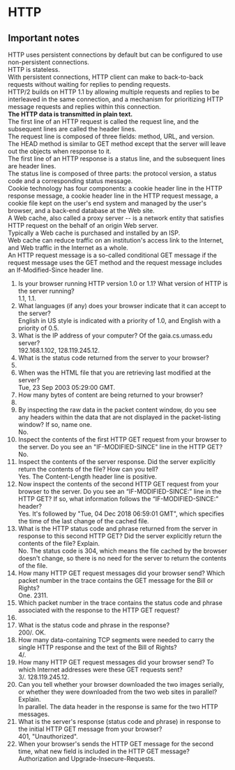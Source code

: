 # HTTP  
## Important notes  
HTTP uses persistent connections by default but can be configured to use non-persistent connections.  
HTTP is stateless.  
With persistent connections, HTTP client can make to back-to-back requests without waiting for replies to pending requests.  
HTTP/2 builds on HTTP 1.1 by allowing multiple requests and replies to be interleaved in the same connection, and a mechanism for prioritizing HTTP message requests and replies within this connection.  
**The HTTP data is transmitted in plain text.**  
The first line of an HTTP request is called the request line, and the subsequent lines are called the header lines.  
The request line is composed of three fields: method, URL, and version.  
The HEAD method is similar to GET method except that the server will leave out the objects when response to it.  
The first line of an HTTP response is a status line, and the subsequent lines are header lines.  
The status line is composed of three parts: the protocol version, a status code and a corresponding status message.  
Cookie technology has four components: a cookie header line in the HTTP response message, a cookie header line in the HTTP request message, a cookie file kept on the user's end system and managed by the user's browser, and a back-end database at the Web site.  
A Web cache, also called a proxy server -- is a network entity that satisfies HTTP request on the behalf of an origin Web server.  
Typically a Web cache is purchased and installed by an ISP.  
Web cache can reduce traffic on an institution's access link to the Internet, and Web traffic in the Internet as a whole.  
An HTTP request message is a so-called conditional GET message if the request message uses the GET method and the request message includes an If-Modified-Since header line.  

1. Is your browser running HTTP version 1.0 or 1.1?  What version of HTTP is the server running?  
1.1, 1.1.  
2. What languages (if any) does your browser indicate that it can accept to the server?  
English in US style is indicated with a priority of 1.0, and English with a priority of 0.5.  
3. What is the IP address of your computer?  Of the gaia.cs.umass.edu server?  
192.168.1.102, 128.119.245.12.  
4. What is the status code returned from the server to your browser?  
200.  
5. When was the HTML file that you are retrieving last modified at the server?  
Tue, 23 Sep 2003 05:29:00 GMT.    
6. How many bytes of content are being returned to your browser?  
73.  
7. By inspecting the raw data in the packet content window, do you see any headers within the data that are not displayed in the packet-listing window?  If so, name one.  
No.   
8. Inspect the contents of the first HTTP GET request from your browser to the server. Do you see an "IF-MODIFIED-SINCE" line in the HTTP GET?  
No.  
9. Inspect the contents of the server response. Did the server explicitly return the contents of the file? How can you tell?  
Yes. The Content-Length header line is positive.  
10. Now inspect the contents of the second HTTP GET request from your browser to the server.  Do you see an “IF-MODIFIED-SINCE:” line in the HTTP GET? If so, what information follows the “IF-MODIFIED-SINCE:” header?  
Yes. It's followed by "Tue, 04 Dec 2018 06:59:01 GMT", which specifies the time of the last change of the cached file.  
11. What is the HTTP status code and phrase returned from the server in response to this second HTTP GET?  Did the server explicitly return the contents of the file? Explain.    
No. The status code is  304, which means the file cached by the browser doesn't change, so there is no need for the server to return the contents of the file.  
12. How many HTTP GET request messages did your browser send?  Which packet number in the trace contains the GET message for the Bill or Rights?  
One. 2311.  
13. Which packet number in the trace contains the status code and phrase associated with the response to the HTTP GET request?
2311.  
14. What is the status code and phrase in the response?  
200/. OK.    
15. How many data-containing TCP segments were needed to carry the single HTTP response and the text of the Bill of Rights?  
4/.    
16. How many HTTP GET request messages did your browser send? To which Internet addresses were these GET requests sent?  
3/.  128.119.245.12.    
17. Can you tell whether your browser downloaded the two images serially, or whether they were downloaded from the two web sites in parallel?  Explain.  
In parallel. The data header in the response is same for the two HTTP messages.  
18. What is the server's response (status code and phrase) in response to the initial HTTP GET message from your browser?  
401, "Unauthorized".  
19. When your browser's sends the HTTP GET message for the second time, what new field is included in the HTTP GET message?  
Authorization and Upgrade-Insecure-Requests.    
